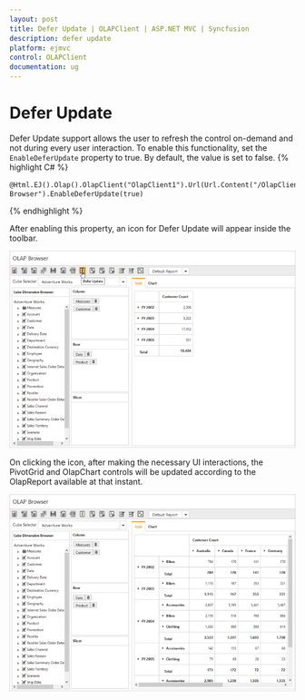 ```yaml
---
layout: post
title: Defer Update | OLAPClient | ASP.NET MVC | Syncfusion
description: defer update
platform: ejmvc
control: OLAPClient
documentation: ug
---
```


# Defer Update

Defer Update support allows the user to refresh the control on-demand and not during every user interaction. To enable this functionality, set the `EnableDeferUpdate` property to true. By default, the value is set to false.
{% highlight C# %}

    @Html.EJ().Olap().OlapClient("OlapClient1").Url(Url.Content("/OlapClient")).Title("OLAP Browser").EnableDeferUpdate(true)

{% endhighlight %}

After enabling this property, an icon for Defer Update will appear inside the toolbar.

![](Defer-Update_images/deferupdatebefore.png)

On clicking the icon, after making the necessary UI interactions, the PivotGrid and OlapChart controls will be updated according to the OlapReport available at that instant.

![](Defer-Update_images/deferupdateafter.png)

